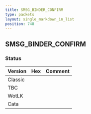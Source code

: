 ```yaml
---
title: SMSG_BINDER_CONFIRM
type: packets
layout: single_markdown_in_list
position: 748
---
```


## SMSG_BINDER_CONFIRM

### Status

Version | Hex | Comment
---------- | ---------- | ---------- 
Classic |  |  
TBC |  |  
WotLK |  |  
Cata |  |  
